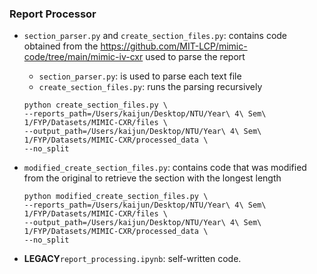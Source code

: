 ### Report Processor

- `section_parser.py` and `create_section_files.py`: contains code obtained from the https://github.com/MIT-LCP/mimic-code/tree/main/mimic-iv-cxr used to parse the report
  - `section_parser.py`: is used to parse each text file
  - `create_section_files.py`: runs the parsing recursively

  ```
  python create_section_files.py \
  --reports_path=/Users/kaijun/Desktop/NTU/Year\ 4\ Sem\ 1/FYP/Datasets/MIMIC-CXR/files \
  --output_path=/Users/kaijun/Desktop/NTU/Year\ 4\ Sem\ 1/FYP/Datasets/MIMIC-CXR/processed_data \
  --no_split 
  ```
- `modified_create_section_files.py`: contains code that was modified from the original to retrieve the section with the longest length
  ```
  python modified_create_section_files.py \
  --reports_path=/Users/kaijun/Desktop/NTU/Year\ 4\ Sem\ 1/FYP/Datasets/MIMIC-CXR/files \
  --output_path=/Users/kaijun/Desktop/NTU/Year\ 4\ Sem\ 1/FYP/Datasets/MIMIC-CXR/processed_data \
  --no_split 
  ```

- **LEGACY**`report_processing.ipynb`: self-written code.